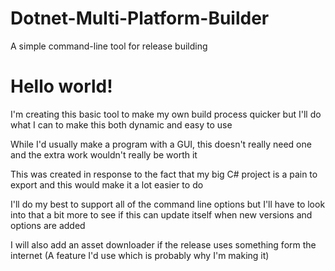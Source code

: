 # Dotnet-Multi-Platform-Builder
A simple command-line tool for release building


# Hello world!

I'm creating this basic tool to make my own build process quicker but I'll do what I can to make this both dynamic and easy to use

While I'd usually make a program with a GUI, this doesn't really need one and the extra work wouldn't really be worth it

This was created in response to the fact that my big C# project is a pain to export and this would make it a lot easier to do

I'll do my best to support all of the command line options but I'll have to look into that a bit more to see if this can update itself when new versions and options are added

I will also add an asset downloader if the release uses something form the internet (A feature I'd use which is probably why I'm making it)
